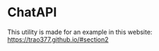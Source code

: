 # ChatAPI

This utility is made for an example in this website: https://trao377.github.io/#section2
